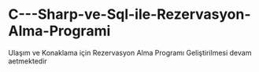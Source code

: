 # C---Sharp-ve-Sql-ile-Rezervasyon-Alma-Programi
Ulaşım ve Konaklama için Rezervasyon Alma Programı
Geliştirilmesi devam aetmektedir
